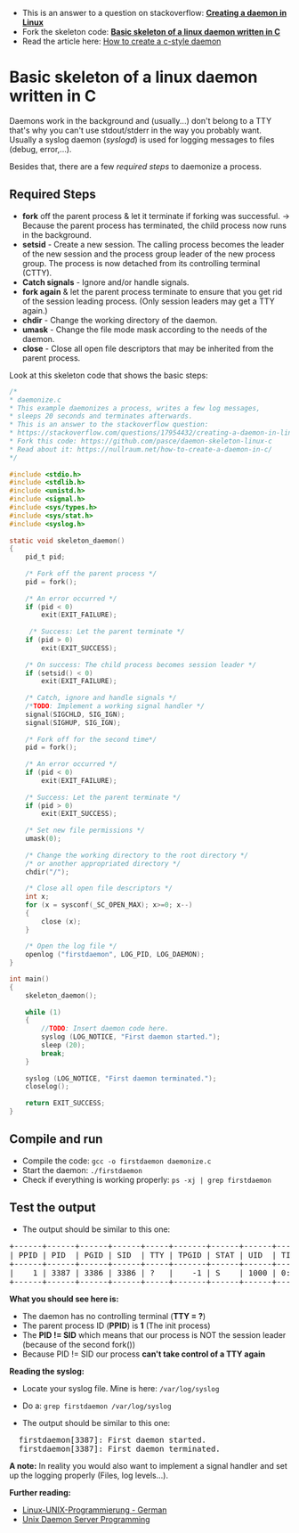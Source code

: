 
* This is an answer to a question on stackoverflow: [__Creating a daemon in Linux__](https://stackoverflow.com/questions/17954432/creating-a-daemon-in-linux/17955149#17955149)
* Fork the skeleton code: [__Basic skeleton of a linux daemon written in C__](https://github.com/pasce/daemon-skeleton-linux-c)
* Read the article here: [How to create a c-style daemon](https://nullraum.net/how-to-create-a-daemon-in-c/)

# Basic skeleton of a linux daemon written in C

Daemons work in the background and (usually...) don't belong to a TTY that's why you can't use stdout/stderr in the way you probably want.
Usually a syslog daemon (_syslogd_) is used for logging messages to files (debug, error,...).

Besides that, there are a few _required steps_ to daemonize a process.

## Required Steps 

 - __fork__ off the parent process & let it terminate if forking was successful. -> Because the parent process has terminated, the child process now runs in the background.
 - __setsid__ - Create a new session. The calling process becomes the leader of the new session and the process group leader of the new process group. The process is now detached from its controlling terminal (CTTY).
 - __Catch signals__ - Ignore and/or handle signals.
 - __fork again__ & let the parent process terminate to ensure that you get rid of the session leading process. (Only session leaders may get a TTY again.)
 - __chdir__ - Change the working directory of the daemon.
 - __umask__ - Change the file mode mask according to the needs of the daemon.
 - __close__ - Close all open file descriptors that may be inherited from the parent process.



Look at this skeleton code that shows the basic steps:

```c
/*
* daemonize.c
* This example daemonizes a process, writes a few log messages,
* sleeps 20 seconds and terminates afterwards.
* This is an answer to the stackoverflow question:
* https://stackoverflow.com/questions/17954432/creating-a-daemon-in-linux/17955149#17955149
* Fork this code: https://github.com/pasce/daemon-skeleton-linux-c
* Read about it: https://nullraum.net/how-to-create-a-daemon-in-c/
*/
    
#include <stdio.h>
#include <stdlib.h>
#include <unistd.h>
#include <signal.h>
#include <sys/types.h>
#include <sys/stat.h>
#include <syslog.h>
   
static void skeleton_daemon()
{
    pid_t pid;
    
    /* Fork off the parent process */
    pid = fork();
    
    /* An error occurred */
    if (pid < 0)
        exit(EXIT_FAILURE);
    
     /* Success: Let the parent terminate */
    if (pid > 0)
        exit(EXIT_SUCCESS);
    
    /* On success: The child process becomes session leader */
    if (setsid() < 0)
        exit(EXIT_FAILURE);
    
    /* Catch, ignore and handle signals */
    /*TODO: Implement a working signal handler */
    signal(SIGCHLD, SIG_IGN);
    signal(SIGHUP, SIG_IGN);
    
    /* Fork off for the second time*/
    pid = fork();
    
    /* An error occurred */
    if (pid < 0)
        exit(EXIT_FAILURE);
    
    /* Success: Let the parent terminate */
    if (pid > 0)
        exit(EXIT_SUCCESS);
    
    /* Set new file permissions */
    umask(0);
    
    /* Change the working directory to the root directory */
    /* or another appropriated directory */
    chdir("/");
    
    /* Close all open file descriptors */
    int x;
    for (x = sysconf(_SC_OPEN_MAX); x>=0; x--)
    {
        close (x);
    }
    
    /* Open the log file */
    openlog ("firstdaemon", LOG_PID, LOG_DAEMON);
}
```  
```c
int main()
{
    skeleton_daemon();
    
    while (1)
    {
        //TODO: Insert daemon code here.
        syslog (LOG_NOTICE, "First daemon started.");
        sleep (20);
        break;
    }
   
    syslog (LOG_NOTICE, "First daemon terminated.");
    closelog();
    
    return EXIT_SUCCESS;
}
```
## Compile and run
 - Compile the code: `gcc -o firstdaemon daemonize.c`
 - Start the daemon: `./firstdaemon`
 - Check if everything is working properly: `ps -xj | grep firstdaemon`

## Test the output
 - The output should be similar to this one:
<pre>
+------+------+------+------+-----+-------+------+------+------+-----+
| PPID | PID  | PGID | SID  | TTY | TPGID | STAT | UID  | TIME | CMD |
+------+------+------+------+-----+-------+------+------+------+-----+
|    1 | 3387 | 3386 | 3386 | ?   |    -1 | S    | 1000 | 0:00 | ./  |
+------+------+------+------+-----+-------+------+------+------+-----+
</pre>

__What you should see here is:__

 - The daemon has no controlling terminal (__TTY = ?__)
 - The parent process ID (__PPID__) is __1__ (The init process)
 - The __PID != SID__ which means that our process is NOT the session leader<br>
   (because of the second fork())
 - Because PID != SID our process __can't take control of a TTY again__

__Reading the syslog:__

 - Locate your syslog file. Mine is here: `/var/log/syslog`
 - Do a: `grep firstdaemon /var/log/syslog`

 - The output should be similar to this one:
<pre>
<time> <user> firstdaemon[3387]: First daemon started.
<time> <user> firstdaemon[3387]: First daemon terminated.
</pre>

__A note:__
In reality you would also want to implement a signal handler and set up the logging properly (Files, log levels...).

__Further reading:__

 - [Linux-UNIX-Programmierung - German](http://openbook.galileocomputing.de/linux_unix_programmierung/Kap07-000.htm#Xxx999234)
 - [Unix Daemon Server Programming](http://www.enderunix.org/docs/eng/daemon.php)
